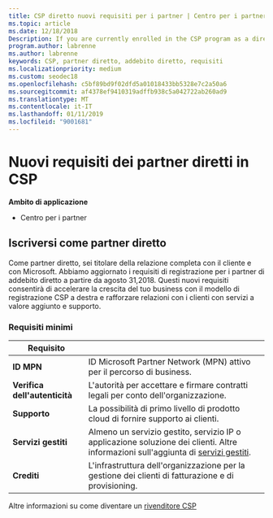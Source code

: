 ```yaml
---
title: CSP diretto nuovi requisiti per i partner | Centro per i partner
ms.topic: article
ms.date: 12/18/2018
Description: If you are currently enrolled in the CSP program as a direct partner, you should prepare to meet these updated support and services requirements.
program.author: labrenne
ms.author: labrenne
keywords: CSP, partner diretto, addebito diretto, requisiti
ms.localizationpriority: medium
ms.custom: seodec18
ms.openlocfilehash: c5bf89bd9f02dfd5a01018433bb5328e7c2a50a6
ms.sourcegitcommit: af4378ef9410319adffb938c5a042722ab260ad9
ms.translationtype: MT
ms.contentlocale: it-IT
ms.lasthandoff: 01/11/2019
ms.locfileid: "9001681"
---
```

# <a name="csp-direct-partner-new-requirements"></a>Nuovi requisiti dei partner diretti in CSP

**Ambito di applicazione**

- Centro per i partner

## <a name="enroll-as-a-direct-partner"></a>Iscriversi come partner diretto

Come partner diretto, sei titolare della relazione completa con il cliente e con Microsoft. Abbiamo aggiornato i requisiti di registrazione per i partner di addebito diretto a partire da agosto 31,2018. Questi nuovi requisiti consentirà di accelerare la crescita del tuo business con il modello di registrazione CSP a destra e rafforzare relazioni con i clienti con servizi a valore aggiunto e supporto. 

### <a name="minimum-requirements"></a>Requisiti minimi

|**Requisito**|                             |
|--------------------------------|--------------------------------------------------------------|
|**ID MPN**   |ID Microsoft Partner Network (MPN) attivo per il percorso di business.   |
|**Verifica dell'autenticità**   |L'autorità per accettare e firmare contratti legali per conto dell'organizzazione.|
|**Supporto**   |La possibilità di primo livello di prodotto cloud di fornire supporto ai clienti.|
|**Servizi gestiti**   |Almeno un servizio gestito, servizio IP o applicazione soluzione dei clienti. Altre informazioni sull'aggiunta di [servizi gestiti](https://partner.microsoft.com/en-US/business-opportunities/managed-services-provider).|
|**Crediti** |L'infrastruttura dell'organizzazione per la gestione dei clienti di fatturazione e di provisioning. 

Altre informazioni su come diventare un [rivenditore CSP](https://partner.microsoft.com/cloud-solution-provider)

<!-- for Jan 14 live date
## Transition from direct to indirect reseller

If you decide to move from a direct bill business to indirect reseller business,there are several steps you will need to take. To learn more about the transition, read [Transition from Cloud Solution Provider (CSP) direct partner to CSP indirect reseller](transition-direct-to-indirect) -->